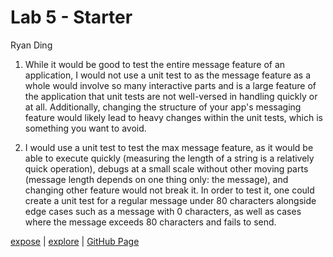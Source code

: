 # Lab 5 - Starter
Ryan Ding

1. While it would be good to test the entire message feature of an application, I would not use a unit test to as the message feature as a whole would involve so many interactive parts and is a large feature of the application that unit tests are not well-versed in handling quickly or at all. Additionally, changing the structure of your app's messaging feature would likely lead to heavy changes within the unit tests, which is something you want to avoid.

2. I would use a unit test to test the max message feature, as it would be able to execute quickly (measuring the length of a string is a relatively quick operation), debugs at a small scale without other moving parts (message length depends on one thing only: the message), and changing other feature would not break it. In order to test it, one could create a unit test for a regular message under 80 characters alongside edge cases such as a message with 0 characters, as well as cases where the message exceeds 80 characters and fails to send.

[expose](./expose.html) | [explore](./explore.html) | [GitHub Page](https://ryanding26.github.io/Lab5_Starter/)
